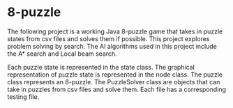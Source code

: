 # 8-puzzle
The following project is a working Java 8-puzzle game that takes in puzzle states from csv files and solves them if possible. This project explores problem solving by search. The AI algorithms used in this project include the  A* search and Local beam search. 

Each puzzle state is represented in the state class. The graphical representation of puzzle state is represented in the node class. The puzzle class represents an 8-puzzle. The PuzzleSolver class are objects that can take in puzzles from csv files and solve them. Each file has a corresponding testing file.
